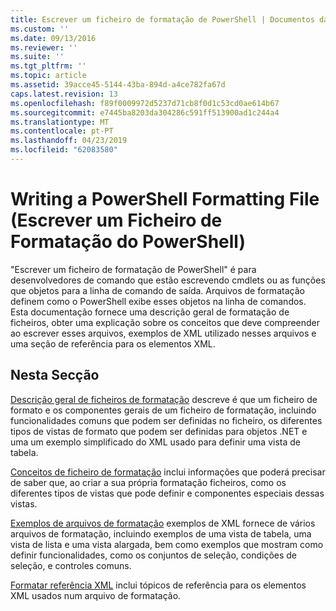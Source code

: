 ```yaml
---
title: Escrever um ficheiro de formatação de PowerShell | Documentos da Microsoft
ms.custom: ''
ms.date: 09/13/2016
ms.reviewer: ''
ms.suite: ''
ms.tgt_pltfrm: ''
ms.topic: article
ms.assetid: 39acce45-5144-43ba-894d-a4ce782fa67d
caps.latest.revision: 13
ms.openlocfilehash: f89f0009972d5237d71cb8f0d1c53cd0ae614b67
ms.sourcegitcommit: e7445ba8203da304286c591ff513900ad1c244a4
ms.translationtype: MT
ms.contentlocale: pt-PT
ms.lasthandoff: 04/23/2019
ms.locfileid: "62083580"
---
```

# <a name="writing-a-powershell-formatting-file"></a>Writing a PowerShell Formatting File (Escrever um Ficheiro de Formatação do PowerShell)

"Escrever um ficheiro de formatação de PowerShell" é para desenvolvedores de comando que estão escrevendo cmdlets ou as funções que objetos para a linha de comando de saída. Arquivos de formatação definem como o PowerShell exibe esses objetos na linha de comandos. Esta documentação fornece uma descrição geral de formatação de ficheiros, obter uma explicação sobre os conceitos que deve compreender ao escrever esses arquivos, exemplos de XML utilizado nesses arquivos e uma seção de referência para os elementos XML.

## <a name="in-this-section"></a>Nesta Secção

[Descrição geral de ficheiros de formatação](./formatting-file-overview.md) descreve é que um ficheiro de formato e os componentes gerais de um ficheiro de formatação, incluindo funcionalidades comuns que podem ser definidas no ficheiro, os diferentes tipos de vistas de formato que podem ser definidas para objetos .NET e uma um exemplo simplificado do XML usado para definir uma vista de tabela.

[Conceitos de ficheiro de formatação](./formatting-file-concepts.md) inclui informações que poderá precisar de saber que, ao criar a sua própria formatação ficheiros, como os diferentes tipos de vistas que pode definir e componentes especiais dessas vistas.

[Exemplos de arquivos de formatação](./examples-of-formatting-files.md) exemplos de XML fornece de vários arquivos de formatação, incluindo exemplos de uma vista de tabela, uma vista de lista e uma vista alargada, bem como exemplos que mostram como definir funcionalidades, como os conjuntos de seleção, condições de seleção, e controles comuns.

[Formatar referência XML](./format-schema-xml-reference.md) inclui tópicos de referência para os elementos XML usados num arquivo de formatação.

